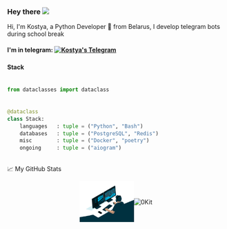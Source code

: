 ### Hey there <img src="https://media.giphy.com/media/hvRJCLFzcasrR4ia7z/giphy.gif" width="25px">


Hi, I'm Kostya, a Python Developer 🚀 from Belarus, I develop telegram bots during school break

<h4> I'm in telegram: 
  <a href="https://t.me/Forzend">
    <img alt="Kostya's Telegram" width="22px" src="https://cdn.jsdelivr.net/npm/simple-icons@v3/icons/telegram.svg" />
  </a>
</h4>
<h3>

<h4> Stack </h4>

```python
​
from dataclasses import dataclass


@dataclass
class Stack:
    languages   : tuple = ("Python", "Bash")
    databases   : tuple = ("PostgreSQL", "Redis")
    misc        : tuple = ("Docker", "poetry")
    ongoing     : tuple = ("aiogram")
​
```
</h3>

📈 My GitHub Stats

<div align="center" style="
    display: flex;
    flex-wrap: wrap;
    justify-content: center;
    align-items: center; 
">
  <a target="_blank" rel="noopener noreferrer" href="https://github.com/0Kit/0Kit/blob/main/code.gif" style="flex: 0 0 25%;">
    <img src="https://github.com/0Kit/0Kit/raw/main/code.gif" style="max-width:100%;">
  </a>
  <a target="_blank" rel="noopener noreferrer">
    <img src="https://github-readme-stats.vercel.app/api?username=0Kit&show_icons=true&theme=gotham" alt="0Kit" data-canonical-src="https://github-readme-stats.vercel.app/api?username=0Kit&amp;show_icons=true&amp;theme=gotham" style="max-width:100%;">
  </a>
</div>
